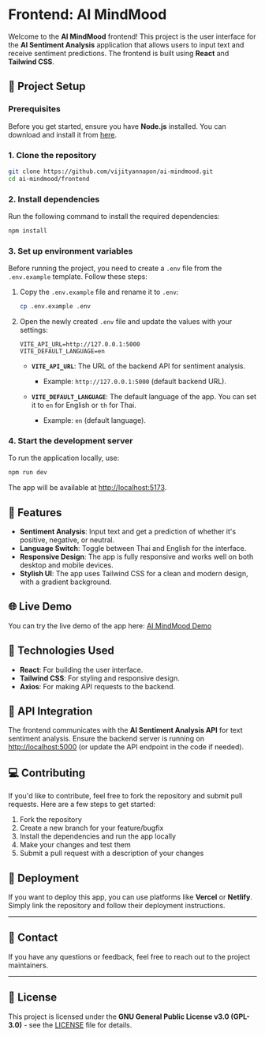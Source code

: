 
# Frontend: AI MindMood

Welcome to the **AI MindMood** frontend! This project is the user interface for the **AI Sentiment Analysis** application that allows users to input text and receive sentiment predictions. The frontend is built using **React** and **Tailwind CSS**.

## 🔧 Project Setup

### Prerequisites

Before you get started, ensure you have **Node.js** installed. You can download and install it from [here](https://nodejs.org/).

### 1. Clone the repository

```bash
git clone https://github.com/vijityannapon/ai-mindmood.git
cd ai-mindmood/frontend
```

### 2. Install dependencies

Run the following command to install the required dependencies:

```bash
npm install
```

### 3. Set up environment variables

Before running the project, you need to create a `.env` file from the `.env.example` template. Follow these steps:

1. Copy the `.env.example` file and rename it to `.env`:
   ```bash
   cp .env.example .env
   ```

2. Open the newly created `.env` file and update the values with your settings:
   
   ```env
   VITE_API_URL=http://127.0.0.1:5000
   VITE_DEFAULT_LANGUAGE=en
   ```

   - **`VITE_API_URL`**: The URL of the backend API for sentiment analysis.
     - Example: `http://127.0.0.1:5000` (default backend URL).
   
   - **`VITE_DEFAULT_LANGUAGE`**: The default language of the app. You can set it to `en` for English or `th` for Thai.
     - Example: `en` (default language).


### 4. Start the development server

To run the application locally, use:

```bash
npm run dev
```

The app will be available at [http://localhost:5173](http://localhost:5173).

## 📝 Features

- **Sentiment Analysis**: Input text and get a prediction of whether it's positive, negative, or neutral.
- **Language Switch**: Toggle between Thai and English for the interface.
- **Responsive Design**: The app is fully responsive and works well on both desktop and mobile devices.
- **Stylish UI**: The app uses Tailwind CSS for a clean and modern design, with a gradient background.

## 🌐 Live Demo

You can try the live demo of the app here: [AI MindMood Demo](https://your-demo-link.com)

## 🎨 Technologies Used

- **React**: For building the user interface.
- **Tailwind CSS**: For styling and responsive design.
- **Axios**: For making API requests to the backend.

## 🔧 API Integration

The frontend communicates with the **AI Sentiment Analysis API** for text sentiment analysis. Ensure the backend server is running on [http://localhost:5000](http://localhost:5000) (or update the API endpoint in the code if needed).

## 💻 Contributing

If you'd like to contribute, feel free to fork the repository and submit pull requests. Here are a few steps to get started:

1. Fork the repository
2. Create a new branch for your feature/bugfix
3. Install the dependencies and run the app locally
4. Make your changes and test them
5. Submit a pull request with a description of your changes

## 🚀 Deployment

If you want to deploy this app, you can use platforms like **Vercel** or **Netlify**. Simply link the repository and follow their deployment instructions.

---

## 💬 Contact

If you have any questions or feedback, feel free to reach out to the project maintainers.

---

## 🔄 License

This project is licensed under the **GNU General Public License v3.0 (GPL-3.0)** - see the [LICENSE](LICENSE) file for details.
